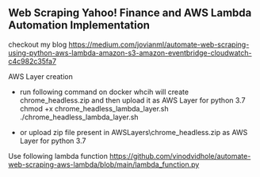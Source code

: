 
## Web Scraping Yahoo! Finance and AWS Lambda Automation Implementation 

checkout my blog
https://medium.com/jovianml/automate-web-scraping-using-python-aws-lambda-amazon-s3-amazon-eventbridge-cloudwatch-c4c982c35fa7

AWS Layer creation 

- run following command on docker whcih will create chrome_headless.zip and then upload it as AWS Layer for python 3.7<br>
chmod +x chrome_headless_lambda_layer.sh<br>
./chrome_headless_lambda_layer.sh

- or upload zip file present in AWSLayers\chrome_headless.zip as AWS Layer for python 3.7

Use following lambda function 
https://github.com/vinodvidhole/automate-web-scraping-aws-lambda/blob/main/lambda_function.py

